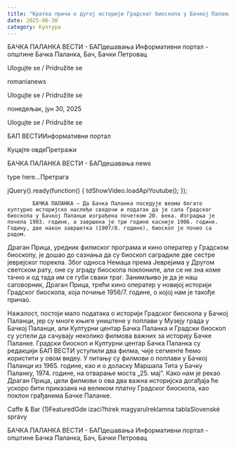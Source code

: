 ```yaml
---
title: "Кратка прича о дугој историји Градског биоскопа у Бачкој Паланци (ВИДЕО)"
date: 2025-06-30
category: Култура
---
```


БАЧКА ПАЛАНКА ВЕСТИ - БАПдешавања Информативни портал - општине Бачка Паланка, Бач, Бачки Петровац

Ulogujte se / Pridružite se

romanianews

Ulogujte se / Pridružite se

понедељак, јун 30, 2025

Ulogujte se / Pridružite se

БАП ВЕСТИИнформативни портал

Куцајте овдеПретражи

БАЧКА ПАЛАНКА ВЕСТИ - БАПдешавања news

type here...Претрага

jQuery().ready(function() {
                            tdShowVideo.loadApiYoutube(); 
                        });
                        
                    
            БАЧКА ПАЛАНКА – Да Бачка Паланка поседује веома богато културно историјско наслеђе сведочи и податак да је сала Градског биоскопа у Бачкој Паланци изграђена почетком 20. века. Изградња је почела 1903. године, а завршена је три године касније 1906. године. Годину, две након завршетка (1907/8. године), биоскоп је почео са радом.

Драган Прица, уредник филмског програма и кино оператер у Градском биоскопу, је дошао до сазнања да су биоскоп саградиле две сестре јеврејског порекла. Због односа Немаца према Јеврејима у Другом светском рату, оне су зграду биоскопа поклониле, али се не зна коме тачно и од тада им се губи сваки траг.
Занимљиво је да је наш саговорник, Драган Прица, трећи кино оператер у новијој историји Градског биоскопа, која почиње 1956/7. године, о којој нам је такође причао.


Нажалост, постоји мало података о историји Градског биоскопа у Бачкој Паланци, јер су многе књиге уништене у поплави у Музеју града у Бачкој Паланци, али Културни центар Бачка Паланка и Градски биоскоп су успели да сачувају неколико филмова важних за историју Бачке Паланке.
Градски биоскоп и Културни центар Бачка Паланка су редакцији БАП ВЕСТИ уступили два филма, чије сегменте ћемо користити у овом видеу. У питању су филмови о поплави у Бачкој Паланци из 1965. године, као и о доласку Маршала Тита у Бачку Паланку, 1974. године, на отварање моста „25. мај“.
Како нам је рекао Драган Прица, цели филмови о ова два важна историјска догађаја ће ускоро бити приказана на великом платну Градског биоскопа, као поклон грађанима Бачке Паланке.

Caffe & Bar (1)FeaturedGde izaći?hírek magyarulreklamna tablaSlovenské správy

БАЧКА ПАЛАНКА ВЕСТИ - БАПдешавања Информативни портал - општине Бачка Паланка, Бач, Бачки Петровац
